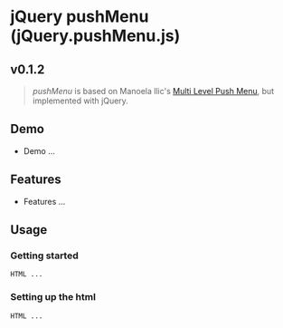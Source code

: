 # jQuery pushMenu (jQuery.pushMenu.js)

## v0.1.2

> *pushMenu* is based on Manoela llic's [Multi Level Push Menu](https://github.com/codrops/MultiLevelPushMenu), but implemented with jQuery.

## Demo

 - Demo ...

## Features

 - Features ...

## Usage

### Getting started

```
HTML ...
```

### Setting up the html

```
HTML ...
```